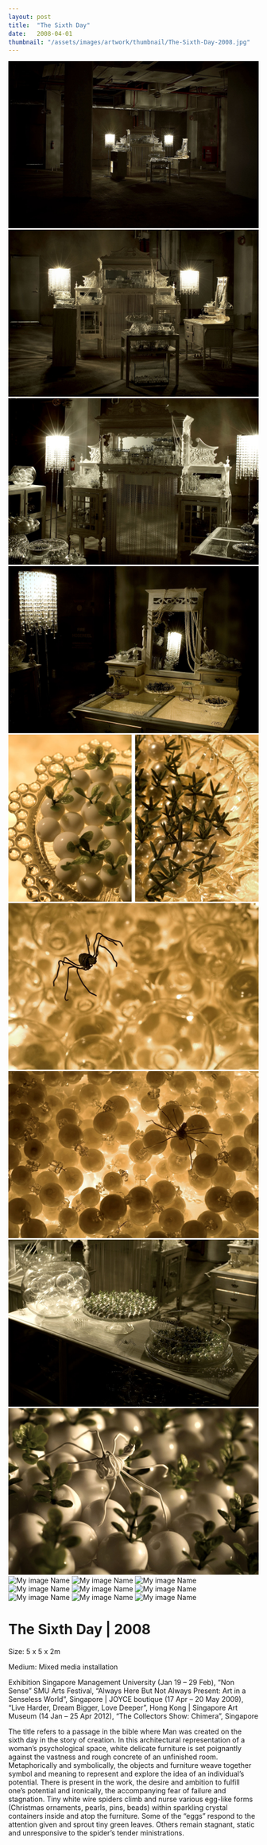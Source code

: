 ```yaml
---
layout: post
title:  "The Sixth Day"
date:   2008-04-01
thumbnail: "/assets/images/artwork/thumbnail/The-Sixth-Day-2008.jpg"
---
```


![My image Name](/assets/images/artwork/The-Sixth-Day_01.jpg)
![My image Name](/assets/images/artwork/The-Sixth-Day_02.jpg)
![My image Name](/assets/images/artwork/The-Sixth-Day_03.jpg)
![My image Name](/assets/images/artwork/The-Sixth-Day_04.jpg)
![My image Name](/assets/images/artwork/The-Sixth-Day_05.jpg)
![My image Name](/assets/images/artwork/The-Sixth-Day_06.jpg)
![My image Name](/assets/images/artwork/The-Sixth-Day_07.jpg)
![My image Name](/assets/images/artwork/The-Sixth-Day_08.jpg)
![My image Name](/assets/images/artwork/The-Sixth-Day_09.jpg)
![My image Name](/assets/images/artwork/The-Sixth-Day_10.jpg)
![My image Name](/assets/images/artwork/The-Sixth-Day_11.jpg)
![My image Name](/assets/images/artwork/The-Sixth-Day_12.jpg)
![My image Name](/assets/images/artwork/The-Sixth-Day_13.jpg)
![My image Name](/assets/images/artwork/The-Sixth-Day_14.jpg)
![My image Name](/assets/images/artwork/The-Sixth-Day_15.jpg)
![My image Name](/assets/images/artwork/The-Sixth-Day_16.jpg)
![My image Name](/assets/images/artwork/The-Sixth-Day_17.jpg)
![My image Name](/assets/images/artwork/The-Sixth-Day_18.jpg)

# The Sixth Day | 2008

Size: 5 x 5 x 2m

Medium: Mixed media installation

Exhibition Singapore Management University (Jan 19 – 29 Feb), “Non Sense” SMU Arts Festival, “Always Here But Not Always Present: Art in a Senseless World”, Singapore &#124; JOYCE boutique (17 Apr – 20 May 2009), “Live Harder, Dream Bigger, Love Deeper”, Hong Kong &#124; Singapore Art Museum (14 Jan – 25 Apr 2012), “The Collectors Show: Chimera”, Singapore

The title refers to a passage in the bible where Man was created on the sixth day in the story of creation.  In this architectural representation of a woman’s psychological space, white delicate furniture is set poignantly against the vastness and rough concrete of an unfinished room.  Metaphorically and symbolically, the objects and furniture weave together symbol and meaning to represent and explore the idea of an individual’s potential.  There is present in the work, the desire and ambition to fulfill one’s potential and ironically, the accompanying fear of failure and stagnation.  Tiny white wire spiders climb and nurse various egg-like forms (Christmas ornaments, pearls, pins, beads) within sparkling crystal containers inside and atop the furniture.  Some of the “eggs” respond to the attention given and sprout tiny green leaves.  Others remain stagnant, static and unresponsive to the spider’s tender ministrations.